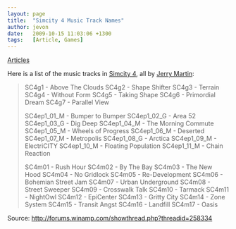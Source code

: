 ```yaml
---
layout: page
title:  "Simcity 4 Music Track Names"
author: jevon
date:   2009-10-15 11:03:06 +1300
tags:   [Article, Games]
---
```


[Articles](Articles.md)

Here is a list of the music tracks in [Simcity 4](Simcity_4.md), all by <a href="http://www.last.fm/music/Jerry+Martin">Jerry Martin</a>:

<blockquote>SC4g1 - Above The Clouds
SC4g2 - Shape Shifter
SC4g3 - Terrain
SC4g4 - Without Form
SC4g5 - Taking Shape
SC4g6 - Primordial Dream
SC4g7 - Parallel View

SC4ep1_01_M - Bumper to Bumper
SC4ep1_02_G - Area 52
SC4ep1_03_G - Dig Deep
SC4ep1_04_M - The Morning Commute
SC4ep1_05_M - Wheels of Progress
SC4ep1_06_M - Deserted
SC4ep1_07_M - Metropolis
SC4ep1_08_G - Arctica
SC4ep1_09_M - ElectriCITY
SC4ep1_10_M - Floating Population
SC4ep1_11_M - Chain Reaction

SC4m01 - Rush Hour
SC4m02 - By The Bay
SC4m03 - The New Hood
SC4m04 - No Gridlock
SC4m05 - Re-Development
SC4m06 - Bohemian Street Jam
SC4m07 - Urban Underground
SC4m08 - Street Sweeper
SC4m09 - Crosswalk Talk
SC4m10 - Tarmack
SC4m11 - NightOwl
SC4m12 - EpiCenter
SC4m13 - Gritty City
SC4m14 - Zone System
SC4m15 - Transit Angst
SC4m16 - Landfill
SC4m17 - Oasis</blockquote>

Source: http://forums.winamp.com/showthread.php?threadid=258334
